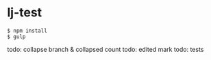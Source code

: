 # lj-test
``` 
$ npm install
$ gulp
```

todo: collapse branch & collapsed count
todo: edited mark
todo: tests